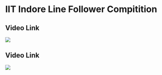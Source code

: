 # IIT Indore Line Follower Compitition


## Video Link

[![](http://img.youtube.com/vi/MubkihYZToU/0.jpg)](http://www.youtube.com/watch?v=MubkihYZToU "")


## Video Link

[![](http://img.youtube.com/vi/hBCIBw5hRKE/0.jpg)](http://www.youtube.com/watch?v=hBCIBw5hRKE "")
